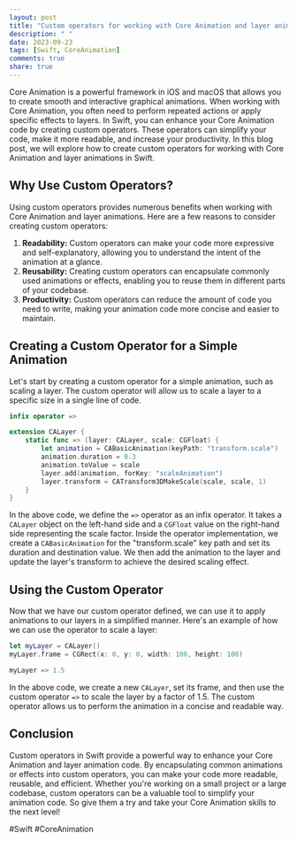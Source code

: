 ```yaml
---
layout: post
title: "Custom operators for working with Core Animation and layer animations in Swift"
description: " "
date: 2023-09-23
tags: [Swift, CoreAnimation]
comments: true
share: true
---
```


Core Animation is a powerful framework in iOS and macOS that allows you to create smooth and interactive graphical animations. When working with Core Animation, you often need to perform repeated actions or apply specific effects to layers. In Swift, you can enhance your Core Animation code by creating custom operators. These operators can simplify your code, make it more readable, and increase your productivity. In this blog post, we will explore how to create custom operators for working with Core Animation and layer animations in Swift.

## Why Use Custom Operators?

Using custom operators provides numerous benefits when working with Core Animation and layer animations. Here are a few reasons to consider creating custom operators:

1. **Readability:** Custom operators can make your code more expressive and self-explanatory, allowing you to understand the intent of the animation at a glance.
2. **Reusability:** Creating custom operators can encapsulate commonly used animations or effects, enabling you to reuse them in different parts of your codebase.
3. **Productivity:** Custom operators can reduce the amount of code you need to write, making your animation code more concise and easier to maintain.

## Creating a Custom Operator for a Simple Animation

Let's start by creating a custom operator for a simple animation, such as scaling a layer. The custom operator will allow us to scale a layer to a specific size in a single line of code.

```swift
infix operator =>

extension CALayer {
    static func => (layer: CALayer, scale: CGFloat) {
        let animation = CABasicAnimation(keyPath: "transform.scale")
        animation.duration = 0.3
        animation.toValue = scale
        layer.add(animation, forKey: "scaleAnimation")
        layer.transform = CATransform3DMakeScale(scale, scale, 1)
    }
}
```

In the above code, we define the `=>` operator as an infix operator. It takes a `CALayer` object on the left-hand side and a `CGFloat` value on the right-hand side representing the scale factor. Inside the operator implementation, we create a `CABasicAnimation` for the "transform.scale" key path and set its duration and destination value. We then add the animation to the layer and update the layer's transform to achieve the desired scaling effect.

## Using the Custom Operator

Now that we have our custom operator defined, we can use it to apply animations to our layers in a simplified manner. Here's an example of how we can use the operator to scale a layer:

```swift
let myLayer = CALayer()
myLayer.frame = CGRect(x: 0, y: 0, width: 100, height: 100)

myLayer => 1.5
```

In the above code, we create a new `CALayer`, set its frame, and then use the custom operator `=>` to scale the layer by a factor of 1.5. The custom operator allows us to perform the animation in a concise and readable way.

## Conclusion

Custom operators in Swift provide a powerful way to enhance your Core Animation and layer animation code. By encapsulating common animations or effects into custom operators, you can make your code more readable, reusable, and efficient. Whether you're working on a small project or a large codebase, custom operators can be a valuable tool to simplify your animation code. So give them a try and take your Core Animation skills to the next level!

#Swift #CoreAnimation